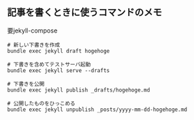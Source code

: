 記事を書くときに使うコマンドのメモ
------------------------------------
要jekyll-compose

```shell
# 新しい下書きを作成
bundle exec jekyll draft hogehoge

# 下書きを含めてテストサーバ起動
bundle exec jekyll serve --drafts

# 下書きを公開
bundle exec jekyll publish _drafts/hogehoge.md

# 公開したものをひっこめる
bundle exec jekyll unpublish _posts/yyyy-mm-dd-hogehoge.md
```


